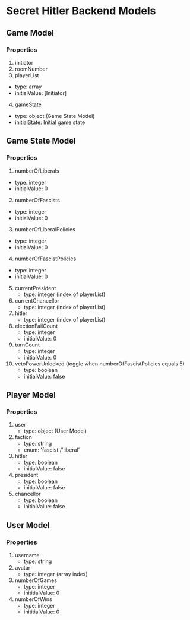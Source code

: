# Secret Hitler Backend Models

## Game Model

### Properties

1. initiator 
2. roomNumber
3. playerList
  * type: array
  * initialValue: [Initiator]
4. gameState
  * type: object (Game State Model)
  * initialState: Initial game state


## Game State Model

### Properties

1. numberOfLiberals
  * type: integer
  * initialValue: 0
2. numberOfFascists
  * type: integer
  * initialValue: 0
3. numberOfLiberalPolicies
  * type: integer
  * initialValue: 0
4. numberOfFascistPolicies
  * type: integer
  * initialValue: 0
5. currentPresident
   * type: integer (index of playerList)
6. currentChancellor
   * type: integer (index of playerList)
7. hitler
   * type: integer (index of playerList)
8. electionFailCount
   * type: integer
   * initialValue: 0
9. turnCount
   * type: integer
   * initialValue: 0
10. vetoPowerUnlocked (toggle when numberOfFascistPolicies equals 5)
    * type: boolean
    * initialValue: false


## Player Model

### Properties

1. user
   * type: object (User Model)
2. faction
   * type: string
   * enum: 'fascist'/'liberal'
3. hitler
   * type: boolean
   * initialValue: false
4. president
   * type: boolean
   * initialValue: false
5. chancellor
   * type: boolean
   * initialValue: false



## User Model

### Properties

1. username
   - type: string
2. avatar
   - type: integer (array index)
3. numberOfGames
   * type: integer
   * inititialValue: 0
4. numberOfWins
   - type: integer
   - inititialValue: 0